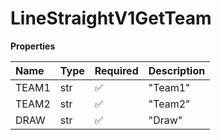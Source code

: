 # LineStraightV1GetTeam

**Properties**

| Name  | Type | Required | Description |
| :---- | :--- | :------- | :---------- |
| TEAM1 | str  | ✅       | "Team1"     |
| TEAM2 | str  | ✅       | "Team2"     |
| DRAW  | str  | ✅       | "Draw"      |

<!-- This file was generated by liblab | https://liblab.com/ -->
